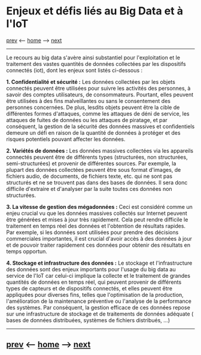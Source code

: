 # Enjeux et défis liés au Big Data et à l'IoT
[prev](/pages/approches-et-outils.md) <-- [home](/README.md) --> [next](/pages/applications-de-ia.md)


-------
Le recours au big data s'avère ainsi substantiel pour l'exploitation et le traitement des vastes quantités de données collectées par les dispositifs connectés (iot), dont les enjeux sont listés ci-dessous :

**1. Confidentialité et sécurité :**
Les données collectées par les objets connectés peuvent être utilisées pour suivre les activités des personnes, à savoir des comptes utilisateurs, de consommateurs. Pourtant, elles peuvent être utilisées à des fins malveillantes ou sans le consentement des personnes concernées. De plus, lesdits objets  peuvent être la cible de différentes formes d'attaques, comme les attaques de déni de service, les attaques de fuites de données ou les attaques de piratage, et par conséquent, la gestion de la sécurité des données massives et confidentiels demeure un défi en raison de la quantité de données à protéger et des risques potentiels pouvant affecter les données.

**2. Variétés de données :**
Les données massives collectées via les appareils connectés peuvent être de différents types (structurées, non structurées, semi-structurées) et provenir de différentes sources. Par exemple, la plupart des données collectées peuvent être sous format d'images, de fichiers audio, de documents, de fichiers texte, etc. qui ne sont pas structurés et ne se trouvent pas dans des bases de données. Il sera donc difficile d'extraire et d'analyser par la suite toutes ces données non structurées.

**3. La vitesse de gestion des mégadonnées :**
Ceci est considéré comme un enjeu crucial vu que les données massives collectés sur Internet peuvent être générées et mises à jour très rapidement. Cela peut rendre difficile le traitement en temps réel des données et l'obtention de résultats rapides. Par exemple, si les données sont utilisées pour prendre des décisions commerciales importantes, il est crucial d'avoir accès à des données à jour et de pouvoir traiter rapidement ces données pour obtenir des résultats en temps opportun.

**4. Stockage et infrastructure des données :**
Le stockage et l'infrastructure des données sont des enjeux importants pour l'usage du big data au service de l'IoT car celui-ci implique la collecte et le traitement de grandes quantités de données en temps réel, qui peuvent provenir de différents types de capteurs et de dispositifs connectés, et elles peuvent être appliquées pour diverses fins, telles que l'optimisation de la production, l'amélioration de la maintenance préventive ou l'analyse de la performance des systèmes. Par conséquent, la gestion efficace de ces données repose sur une infrastructure de stockage et de traitements de données adéquate ( bases de données distribuées, systèmes de fichiers distribués, …)


-------
[prev](/pages/approches-et-outils.md) <-- [home](/README.md) --> [next](/pages/applications-de-ia.md)
-

